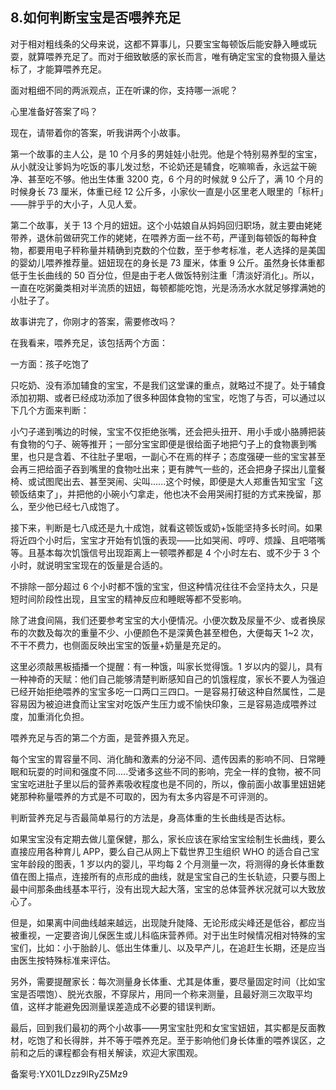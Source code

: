 ## 8.如何判断宝宝是否喂养充足
对于相对粗线条的父母来说，这都不算事儿，只要宝宝每顿饭后能安静入睡或玩耍，就算喂养充足了。而对于细致敏感的家长而言，唯有确定宝宝的食物摄入量达标了，才能算喂养充足。


面对粗细不同的两派观点，正在听课的你，支持哪一派呢？


心里准备好答案了吗？


现在，请带着你的答案，听我讲两个小故事。


第一个故事的主人公，是 10 个月多的男娃娃小肚兜。他是个特别易养型的宝宝，从小就没让爹妈为吃饭的事儿发过愁，不论奶还是辅食，吃嘛嘛香，永远盆干碗净、甚至吃不够。他出生体重 3200 克，6 个月的时候就 9 公斤了，满 10 个月的时候身长 73 厘米，体重已经 12 公斤多，小家伙一直是小区里老人眼里的「标杆」——胖乎乎的大小子，人见人爱。


第二个故事，关于 13 个月的妞妞。这个小姑娘自从妈妈回归职场，就主要由姥姥带养，退休前做研究工作的姥姥，在喂养方面一丝不苟，严谨到每顿饭的每种食物，都要用电子秤称量并精确到克数的个位数，至于参考标准，老人选择的是美国的婴幼儿喂养推荐量。妞妞现在的身长是 73 厘米，体重 9 公斤。虽然身长体重都低于生长曲线的 50 百分位，但是由于老人做饭特别注重「清淡好消化」。所以，一直在吃粥羹类相对半流质的妞妞，每顿都能吃饱，光是汤汤水水就足够撑满她的小肚子了。


故事讲完了，你刚才的答案，需要修改吗？


在我看来，喂养充足，该包括两个方面：


一方面：孩子吃饱了


只吃奶、没有添加辅食的宝宝，不是我们这堂课的重点，就略过不提了。处于辅食添加初期、或者已经成功添加了很多种固体食物的宝宝，吃饱了与否，可以通过以下几个方面来判断：


小勺子递到嘴边的时候，宝宝不仅拒绝张嘴，还会把头扭开、用小手或小胳膊把装有食物的勺子、碗等推开；一部分宝宝即便是很给面子地把勺子上的食物裹到嘴里，也只是含着、不往肚子里咽，一副心不在焉的样子；态度强硬一些的宝宝甚至会再三把给面子吞到嘴里的食物吐出来；更有脾气一些的，还会把身子探出儿童餐椅、或试图爬出去、甚至哭闹、尖叫......这个时候，即便是大人郑重告知宝宝「这顿饭结束了」，并把他的小碗小勺拿走，他也决不会用哭闹打挺的方式来挽留，那么，至少他已经七八成饱了。


接下来，判断是七八成还是九十成饱，就看这顿饭或奶+饭能坚持多长时间。如果将近四个小时后，宝宝才开始有饥饿的表现——比如哭闹、哼哼、烦躁、且吧嗒嘴等。且基本每次饥饿信号出现距离上一顿喂养都是 4 个小时左右、或不少于 3 个小时，就说明宝宝现在的饭量是合适的。


不排除一部分超过 6 个小时都不饿的宝宝，但这种情况往往不会坚持太久，只是短时间阶段性出现，且宝宝的精神反应和睡眠等都不受影响。


除了进食间隔，我们还要参考宝宝的大小便情况。小便次数及尿量不少、或者换尿布的次数及每次的重量不少、小便颜色不是深黄色甚至橙色，大便每天 1~2 次，不干不费力，也侧面反映出宝宝的饭量+奶量是充足的。


这里必须敲黑板插播一个提醒：有一种饿，叫家长觉得饿。1 岁以内的婴儿，具有一种神奇的天赋：他们自己能够清楚判断感知自己的饥饿程度，家长不要人为强迫已经开始拒绝喂养的宝宝多吃一口两口三四口。一是容易打破这种自然属性，二是容易因为被迫进食而让宝宝对吃饭产生压力或不愉快印象，三是容易造成喂养过度，加重消化负担。


喂养充足与否的第二个方面，是营养摄入充足。


每个宝宝的胃容量不同、消化酶和激素的分泌不同、遗传因素的影响不同、日常睡眠和玩耍的时间和强度不同.....受诸多这些不同的影响，完全一样的食物，被不同宝宝吃进肚子里以后的营养素吸收程度也是不同的，所以，像前面小故事里妞妞姥姥那种称量喂养的方式是不可取的，因为有太多内容是不可评测的。


判断营养充足与否最简单易行的方法是，身高体重的生长曲线是否达标。


如果宝宝没有定期去做儿童保健，那么，家长应该在家给宝宝绘制生长曲线，要么直接应用各种育儿 APP，要么自己从网上下载世界卫生组织 WHO 的适合自己宝宝年龄段的图表，1 岁以内的婴儿，平均每 2 个月测量一次，将测得的身长体重数值在图上描点，连接所有的点形成的曲线，就是宝宝自己的生长轨迹，只要与图上最中间那条曲线基本平行，没有出现大起大落，宝宝的总体营养状况就可以大致放心了。


但是，如果离中间曲线越来越远，出现陡升陡降、无论形成尖峰还是低谷，都应当被重视，一定要咨询儿保医生或儿科临床营养师。对于出生时候情况相对特殊的宝宝们，比如：小于胎龄儿、低出生体重儿、以及早产儿，在追赶生长期，还是应当由医生按特殊标准来评估。


另外，需要提醒家长：每次测量身长体重、尤其是体重，要尽量固定时间（比如宝宝是否喂饱）、脱光衣服，不穿尿片，用同一个称来测量，且最好测三次取平均值，这样才能避免因测量误差造成不必要的错误判断。


最后，回到我们最初的两个小故事——男宝宝肚兜和女宝宝妞妞，其实都是反面教材，吃饱了和长得胖，并不等于喂养充足。至于影响他们身长体重的喂养误区，之前和之后的课程都会有相关解读，欢迎大家围观。


备案号:YX01LDzz9lRyZ5Mz9

